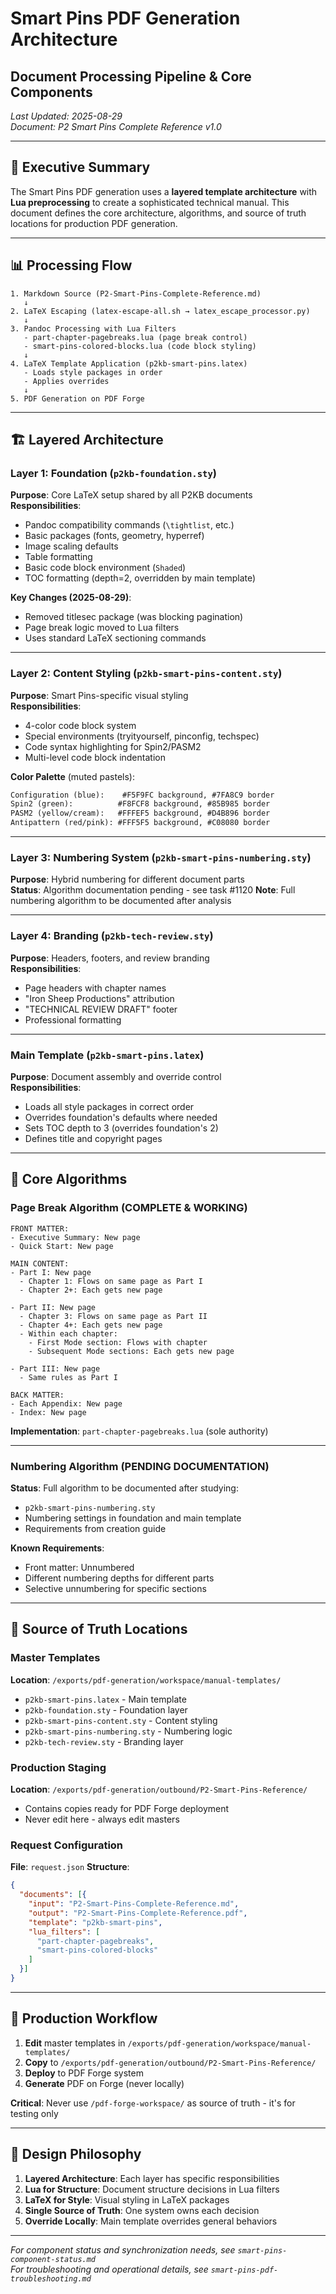# Smart Pins PDF Generation Architecture

## Document Processing Pipeline & Core Components

*Last Updated: 2025-08-29*  
*Document: P2 Smart Pins Complete Reference v1.0*

---

## 🎯 Executive Summary

The Smart Pins PDF generation uses a **layered template architecture** with **Lua preprocessing** to create a sophisticated technical manual. This document defines the core architecture, algorithms, and source of truth locations for production PDF generation.

---

## 📊 Processing Flow

```
1. Markdown Source (P2-Smart-Pins-Complete-Reference.md)
   ↓
2. LaTeX Escaping (latex-escape-all.sh → latex_escape_processor.py)
   ↓
3. Pandoc Processing with Lua Filters
   - part-chapter-pagebreaks.lua (page break control)
   - smart-pins-colored-blocks.lua (code block styling)
   ↓
4. LaTeX Template Application (p2kb-smart-pins.latex)
   - Loads style packages in order
   - Applies overrides
   ↓
5. PDF Generation on PDF Forge
```

---

## 🏗️ Layered Architecture

### Layer 1: Foundation (`p2kb-foundation.sty`)
**Purpose**: Core LaTeX setup shared by all P2KB documents  
**Responsibilities**:
- Pandoc compatibility commands (`\tightlist`, etc.)
- Basic packages (fonts, geometry, hyperref)
- Image scaling defaults
- Table formatting
- Basic code block environment (`Shaded`)
- TOC formatting (depth=2, overridden by main template)

**Key Changes (2025-08-29)**:
- Removed titlesec package (was blocking pagination)
- Page break logic moved to Lua filters
- Uses standard LaTeX sectioning commands

---

### Layer 2: Content Styling (`p2kb-smart-pins-content.sty`)
**Purpose**: Smart Pins-specific visual styling  
**Responsibilities**:
- 4-color code block system
- Special environments (tryityourself, pinconfig, techspec)
- Code syntax highlighting for Spin2/PASM2
- Multi-level code block indentation

**Color Palette** (muted pastels):
```latex
Configuration (blue):    #F5F9FC background, #7FA8C9 border
Spin2 (green):          #F8FCF8 background, #85B985 border  
PASM2 (yellow/cream):   #FFFEF5 background, #D4B896 border
Antipattern (red/pink): #FFF5F5 background, #C08080 border
```

---

### Layer 3: Numbering System (`p2kb-smart-pins-numbering.sty`)
**Purpose**: Hybrid numbering for different document parts  
**Status**: Algorithm documentation pending - see task #1120
**Note**: Full numbering algorithm to be documented after analysis

---

### Layer 4: Branding (`p2kb-tech-review.sty`)
**Purpose**: Headers, footers, and review branding  
**Responsibilities**:
- Page headers with chapter names
- "Iron Sheep Productions" attribution
- "TECHNICAL REVIEW DRAFT" footer
- Professional formatting

---

### Main Template (`p2kb-smart-pins.latex`)
**Purpose**: Document assembly and override control  
**Responsibilities**:
- Loads all style packages in correct order
- Overrides foundation's defaults where needed
- Sets TOC depth to 3 (overrides foundation's 2)
- Defines title and copyright pages

---

## 📐 Core Algorithms

### Page Break Algorithm (COMPLETE & WORKING)
```
FRONT MATTER:
- Executive Summary: New page
- Quick Start: New page

MAIN CONTENT:
- Part I: New page
  - Chapter 1: Flows on same page as Part I
  - Chapter 2+: Each gets new page
  
- Part II: New page
  - Chapter 3: Flows on same page as Part II
  - Chapter 4+: Each gets new page
  - Within each chapter:
    - First Mode section: Flows with chapter
    - Subsequent Mode sections: Each gets new page

- Part III: New page
  - Same rules as Part I

BACK MATTER:
- Each Appendix: New page
- Index: New page
```

**Implementation**: `part-chapter-pagebreaks.lua` (sole authority)

---

### Numbering Algorithm (PENDING DOCUMENTATION)
**Status**: Full algorithm to be documented after studying:
- `p2kb-smart-pins-numbering.sty`
- Numbering settings in foundation and main template
- Requirements from creation guide

**Known Requirements**:
- Front matter: Unnumbered
- Different numbering depths for different parts
- Selective unnumbering for specific sections

---

## 📁 Source of Truth Locations

### Master Templates
**Location**: `/exports/pdf-generation/workspace/manual-templates/`
- `p2kb-smart-pins.latex` - Main template
- `p2kb-foundation.sty` - Foundation layer
- `p2kb-smart-pins-content.sty` - Content styling
- `p2kb-smart-pins-numbering.sty` - Numbering logic
- `p2kb-tech-review.sty` - Branding layer

### Production Staging
**Location**: `/exports/pdf-generation/outbound/P2-Smart-Pins-Reference/`
- Contains copies ready for PDF Forge deployment
- Never edit here - always edit masters

### Request Configuration
**File**: `request.json`
**Structure**:
```json
{
  "documents": [{
    "input": "P2-Smart-Pins-Complete-Reference.md",
    "output": "P2-Smart-Pins-Complete-Reference.pdf",
    "template": "p2kb-smart-pins",
    "lua_filters": [
      "part-chapter-pagebreaks",
      "smart-pins-colored-blocks"
    ]
  }]
}
```

---

## 🔄 Production Workflow

1. **Edit** master templates in `/exports/pdf-generation/workspace/manual-templates/`
2. **Copy** to `/exports/pdf-generation/outbound/P2-Smart-Pins-Reference/`
3. **Deploy** to PDF Forge system
4. **Generate** PDF on Forge (never locally)

**Critical**: Never use `/pdf-forge-workspace/` as source of truth - it's for testing only

---

## 🎯 Design Philosophy

1. **Layered Architecture**: Each layer has specific responsibilities
2. **Lua for Structure**: Document structure decisions in Lua filters
3. **LaTeX for Style**: Visual styling in LaTeX packages
4. **Single Source of Truth**: One system owns each decision
5. **Override Locally**: Main template overrides general behaviors

---

*For component status and synchronization needs, see `smart-pins-component-status.md`*  
*For troubleshooting and operational details, see `smart-pins-pdf-troubleshooting.md`*